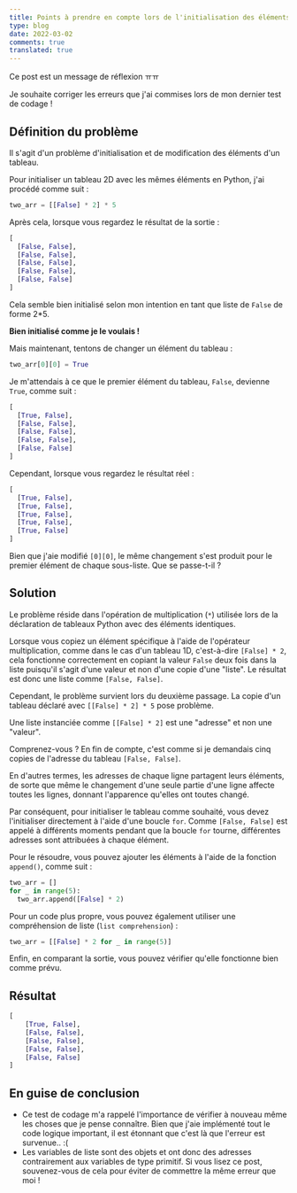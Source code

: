 ```yaml
---
title: Points à prendre en compte lors de l'initialisation des éléments d'un tableau 2D avec les mêmes valeurs
type: blog
date: 2022-03-02
comments: true
translated: true
---
```


Ce post est un message de réflexion ㅠㅠ

Je souhaite corriger les erreurs que j'ai commises lors de mon dernier test de codage !

## Définition du problème

Il s'agit d'un problème d'initialisation et de modification des éléments d'un tableau.

Pour initialiser un tableau 2D avec les mêmes éléments en Python, j'ai procédé comme suit :

```python
two_arr = [[False] * 2] * 5
```

Après cela, lorsque vous regardez le résultat de la sortie :

```python
[
  [False, False], 
  [False, False], 
  [False, False], 
  [False, False], 
  [False, False]
]
```

Cela semble bien initialisé selon mon intention en tant que liste de `False` de forme 2*5.

**Bien initialisé comme je le voulais !**

Mais maintenant, tentons de changer un élément du tableau :

```python
two_arr[0][0] = True
```

Je m'attendais à ce que le premier élément du tableau, `False`, devienne `True`, comme suit :

```python
[
  [True, False], 
  [False, False], 
  [False, False], 
  [False, False], 
  [False, False]
]
```

Cependant, lorsque vous regardez le résultat réel :

```python
[
  [True, False], 
  [True, False], 
  [True, False], 
  [True, False], 
  [True, False]
]
```

Bien que j'aie modifié `[0][0]`, le même changement s'est produit pour le premier élément de chaque sous-liste. Que se passe-t-il ?

## Solution

Le problème réside dans l'opération de multiplication (`*`) utilisée lors de la déclaration de tableaux Python avec des éléments identiques.

Lorsque vous copiez un élément spécifique à l'aide de l'opérateur multiplication, comme dans le cas d'un tableau 1D, c'est-à-dire `[False] * 2`, cela fonctionne correctement en copiant la valeur `False` deux fois dans la liste puisqu'il s'agit d'une valeur et non d'une copie d'une "liste". Le résultat est donc une liste comme `[False, False]`.

Cependant, le problème survient lors du deuxième passage. La copie d'un tableau déclaré avec `[[False] * 2] * 5` pose problème.

Une liste instanciée comme `[[False] * 2]` est une "adresse" et non une "valeur".

Comprenez-vous ? En fin de compte, c'est comme si je demandais cinq copies de l'adresse du tableau `[False, False]`.

En d'autres termes, les adresses de chaque ligne partagent leurs éléments, de sorte que même le changement d'une seule partie d'une ligne affecte toutes les lignes, donnant l'apparence qu'elles ont toutes changé.

Par conséquent, pour initialiser le tableau comme souhaité, vous devez l'initialiser directement à l'aide d'une boucle `for`. Comme `[False, False]` est appelé à différents moments pendant que la boucle `for` tourne, différentes adresses sont attribuées à chaque élément.

Pour le résoudre, vous pouvez ajouter les éléments à l'aide de la fonction `append()`, comme suit :

```python
two_arr = []
for _ in range(5):
  two_arr.append([False] * 2)
```

Pour un code plus propre, vous pouvez également utiliser une compréhension de liste (`list comprehension`) :

```python
two_arr = [[False] * 2 for _ in range(5)]
```

Enfin, en comparant la sortie, vous pouvez vérifier qu'elle fonctionne bien comme prévu.

## Résultat

```python
[
    [True, False], 
    [False, False], 
    [False, False], 
    [False, False], 
    [False, False]
]
```

## En guise de conclusion

- Ce test de codage m'a rappelé l'importance de vérifier à nouveau même les choses que je pense connaître. Bien que j'aie implémenté tout le code logique important, il est étonnant que c'est là que l'erreur est survenue.. :(
- Les variables de liste sont des objets et ont donc des adresses contrairement aux variables de type primitif. Si vous lisez ce post, souvenez-vous de cela pour éviter de commettre la même erreur que moi !